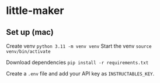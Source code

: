 # little-maker

## Set up (mac)
Create venv
```python 3.11 -m venv venv```
Start the venv 
```source venv/bin/activate```

Download dependencies
```pip install -r requirements.txt```

Create a `.env` file and add your API key as `INSTRUCTABLES_KEY`.